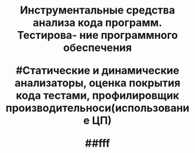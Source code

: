 <h1 align="center">Инструментальные средства анализа кода программ. Тестирова-
ние программного обеспечения

#Статические и динамические анализаторы, оценка покрытия кода тестами, профилировщик производительноси(использование ЦП)

##fff
